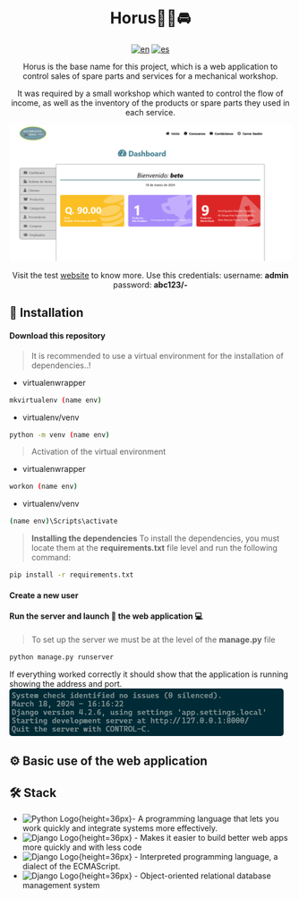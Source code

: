 <div align="center">

# Horus👨‍🔧🚘

[![en](https://img.shields.io/badge/lang-en-red.svg)](./README.md)
[![es](https://img.shields.io/badge/lang-es-yellow.svg)](./README.es.md)


Horus is the base name for this project, which is a web application to control sales of spare parts and services for a mechanical workshop.

It was required by a small workshop which wanted to control the flow of income, as well as the inventory of the products or spare parts they used in each service.

![dashboard](./imgs/dashboard.png)

Visit the test [website](https://xtestuser.pythonanywhere.com/) to know more.
Use this credentials: username: **admin** password: **abc123/-**
</div>


## 📖 Installation
#### Download this repository

> It is recommended to use a virtual environment for the installation of dependencies..!

- virtualenwrapper
```bash
mkvirtualenv (name env)
```

- virtualenv/venv
```bash
python -m venv (name env)
```
> Activation of the virtual environment
- virtualenwrapper
```bash
workon (name env)
```

- virtualenv/venv
```bash
(name env)\Scripts\activate
```

> **Installing the dependencies**
To install the dependencies, you must locate them at the **requirements.txt** file level and run the following command:
```bash
pip install -r requirements.txt
```
#### Create a new user

#### Run the server and launch 🚀 the web application 💻
> To set up the server we must be at the level of the **manage.py** file
```bash
python manage.py runserver
```

If everything worked correctly it should show that the application is running showing the address and port.
<img src="/imgs/runserver.png" style="border-radius:5px">

## ⚙️ Basic use of the web application

## 🛠️ Stack
* ![Python Logo](https://www.python.org/static/img/python-logo.png){height=36px}- A programming language that lets you work quickly and integrate systems more effectively.
* ![Django Logo](https://www.djangoproject.com/m/img/logos/django-logo-negative.png){height=36px} - Makes it easier to build better web apps more quickly and with less code
* ![Django Logo](https://upload.wikimedia.org/wikipedia/commons/thumb/6/6a/JavaScript-logo.png/768px-JavaScript-logo.png){height=36px} - Interpreted programming language, a dialect of the ECMAScript.
* ![Django Logo](https://cdn.icon-icons.com/icons2/2415/PNG/512/postgresql_original_wordmark_logo_icon_146392.png){height=36px} - Object-oriented relational database management system

